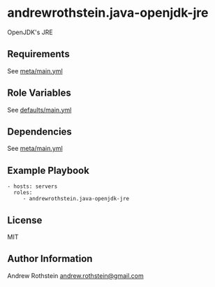 andrewrothstein.java-openjdk-jre
=========

OpenJDK's JRE

Requirements
------------

See [meta/main.yml](meta/main.yml)

Role Variables
--------------

See [defaults/main.yml](defaults/main.yml)

Dependencies
------------

See [meta/main.yml](meta/main.yml)

Example Playbook
----------------

    - hosts: servers
      roles:
         - andrewrothstein.java-openjdk-jre

License
-------

MIT

Author Information
------------------

Andrew Rothstein andrew.rothstein@gmail.com
